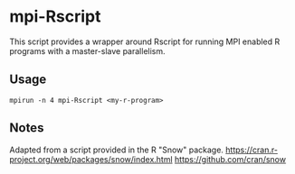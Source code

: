 # mpi-Rscript
This script provides a wrapper around Rscript for running MPI enabled R programs with a master-slave parallelism.

## Usage
```
mpirun -n 4 mpi-Rscript <my-r-program>
```

## Notes
Adapted from a script provided in the R "Snow" package.
https://cran.r-project.org/web/packages/snow/index.html
https://github.com/cran/snow

